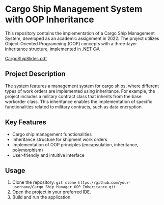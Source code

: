 # Cargo Ship Management System with OOP Inheritance

This repository contains the implementation of a Cargo Ship Management System, developed as an academic assignment in 2022. The project utilizes Object-Oriented Programming (OOP) concepts with a three-layer inheritance structure, implemented in .NET C#.

[CargoShipSlides.pdf](https://github.com/AlxKovlv/Cargo_Ship_Manager_OOP_Inheritance/files/11930021/CargoShipSlides.pdf)

## Project Description

The system features a management system for cargo ships, where different types of work orders are implemented using inheritance. For example, the project includes a military contract class that inherits from the base workorder class. This inheritance enables the implementation of specific functionalities related to military contracts, such as data encryption.

## Key Features

- Cargo ship management functionalities
- Inheritance structure for shipment work orders
- Implementation of OOP principles (encapsulation, inheritance, polymorphism)
- User-friendly and intuitive interface

## Usage

1. Clone the repository: `git clone https://github.com/your-username/Cargo_Ship_Manager_OOP_Inheritance.git`
2. Open the project in your preferred IDE.
3. Build and run the application.
